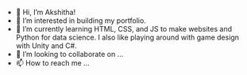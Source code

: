 - 👋 Hi, I’m Akshitha!
- 👀 I’m interested in building my portfolio. 
- 🌱 I’m currently learning HTML, CSS, and JS to make websites and Python for data science. I also like playing around with game design with Unity and C#. 
- 💞️ I’m looking to collaborate on ...
- 📫 How to reach me ...

<!---
avran-v/avran-v is a ✨ special ✨ repository because its `README.md` (this file) appears on your GitHub profile.
You can click the Preview link to take a look at your changes.
--->
